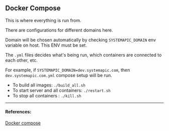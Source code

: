 ## Docker Compose

This is where everything is run from.  

There are configurations for different domains here.

Domain will be chosen automatically by checking `SYSTEMAPIC_DOMAIN`
env variable on host. This ENV must be set.

The `.yml` files decides what's being run, which containers are connected
to each other, etc.

For example, if `SYSTEMAPIC_DOMAIN=dev.systemapic.com`, then
`dev.systemapic.com.yml` compose setup will be run.

- To build all images: `./build_all.sh`
- To start server and all containers: `./restart.sh`
- To stop all containers : `./kill.sh`

---
#### References:
[Docker compose](https://docs.docker.com/compose/)
